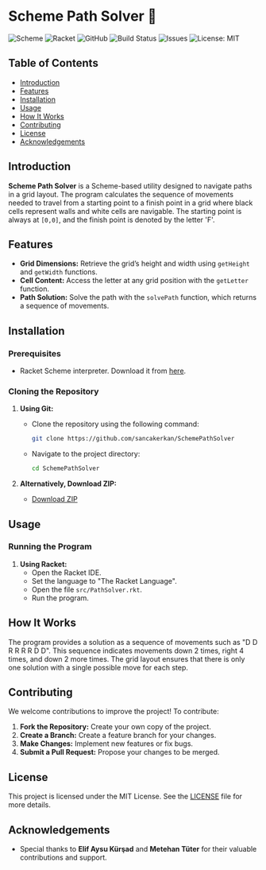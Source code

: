 # Scheme Path Solver 🧩
![Scheme](https://img.shields.io/badge/Scheme-005A72?style=for-the-badge&logo=scheme&logoColor=white)
![Racket](https://img.shields.io/badge/Racket-3C6F8C?style=for-the-badge&logo=racket&logoColor=white)
![GitHub](https://img.shields.io/badge/GitHub-100000?style=for-the-badge&logo=github&logoColor=white)
![Build Status](https://img.shields.io/badge/build-passing-brightgreen)
![Issues](https://img.shields.io/github/issues/sancakerkan/SchemePathSolver )
![License: MIT](https://img.shields.io/badge/License-MIT-blue.svg)

## Table of Contents

- [Introduction](#introduction)
- [Features](#features)
- [Installation](#installation)
- [Usage](#usage)
- [How It Works](#how-it-works)
- [Contributing](#contributing)
- [License](#license)
- [Acknowledgements](#acknowledgements)

## Introduction

**Scheme Path Solver** is a Scheme-based utility designed to navigate paths in a grid layout. The program calculates the sequence of movements needed to travel from a starting point to a finish point in a grid where black cells represent walls and white cells are navigable. The starting point is always at `[0,0]`, and the finish point is denoted by the letter 'F'.

## Features

- **Grid Dimensions:** Retrieve the grid’s height and width using `getHeight` and `getWidth` functions.
- **Cell Content:** Access the letter at any grid position with the `getLetter` function.
- **Path Solution:** Solve the path with the `solvePath` function, which returns a sequence of movements.

## Installation

### Prerequisites

- Racket Scheme interpreter. Download it from [here](https://download.racket-lang.org/).

### Cloning the Repository

1. **Using Git:**
    - Clone the repository using the following command:
      ```bash
      git clone https://github.com/sancakerkan/SchemePathSolver
      ```
    - Navigate to the project directory:
      ```bash
      cd SchemePathSolver 
      ```

2. **Alternatively, Download ZIP:**
    - [Download ZIP](https://github.com/sancakerkan/SchemePathSolver/archive/refs/heads/main.zip)

## Usage

### Running the Program

1. **Using Racket:**
    - Open the Racket IDE.
    - Set the language to "The Racket Language".
    - Open the file `src/PathSolver.rkt`.
    - Run the program.

## How It Works

The program provides a solution as a sequence of movements such as "D D R R R R D D". This sequence indicates movements down 2 times, right 4 times, and down 2 more times. The grid layout ensures that there is only one solution with a single possible move for each step.

## Contributing

We welcome contributions to improve the project! To contribute:

1. **Fork the Repository:** Create your own copy of the project.
2. **Create a Branch:** Create a feature branch for your changes.
3. **Make Changes:** Implement new features or fix bugs.
4. **Submit a Pull Request:** Propose your changes to be merged.

## License

This project is licensed under the MIT License. See the [LICENSE](LICENSE) file for more details.

## Acknowledgements

- Special thanks to **Elif Aysu Kürşad** and **Metehan Tüter** for their valuable contributions and support.
